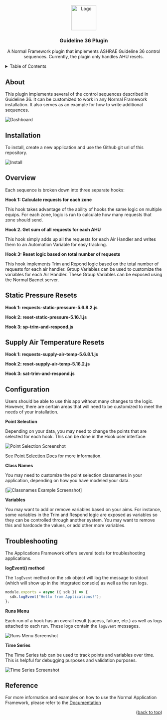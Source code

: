 <a name="readme-top"></a>

<br />
<div align="center">
  <a href="https://github.com/normalframework/gl36-demo">
    <img src="logo.png" alt="Logo" width="80">
  </a>

  <h3 align="center">Guideline 36 Plugin</h3>

  <p align="center">
    A Normal Framework plugin that implements ASHRAE Guideline 36 control sequences. Currently, the plugin only handles AHU resets.
  </p>
</div>

<!-- TABLE OF CONTENTS -->
<details>
  <summary>Table of Contents</summary>
  <ol>
    <li>
      <a href="#about-the-project">About</a>
    </li>
    <li>
      <a href="#installation">Intallation</a>
    </li>
    <li><a href="#overview">Overview</a></li>
    <li><a href="#configuration">Configuration</a></li>
    <li><a href="#reference">Reference</a></li>
    <li><a href="#troubleshooting">Troubleshooting</a></li>
  </ol>
</details>

<!-- ABOUT THE PROJECT -->

## About

This plugin implements several of the control sequences described in Guideline 36. It can be customized to work in any Normal Framework installation. It also serves as an example for how to write additional sequences.

![Dashboard][dashboard-screenshot]

## Installation

To install, create a new application and use the Github git url of this repository.

![Install][install-screenshot]

## Overview

Each sequence is broken down into three separate hooks:

**Hook 1: Calculate requests for each zone**

This hook takes advantage of the ability of hooks the same logic on multiple equips. For each zone, logic is run to calculate how many requests that zone should send.

**Hook 2. Get sum of all requests for each AHU**

This hook simply adds up all the requests for each Air Handler and writes them to an Automation Variable for easy tracking.

**Hook 3: Reset logic based on total number of requests**

This hook implements Trim and Repond logic based on the total number of requests for each air handler. Group Variables can be used to customize the variables for each Air Handler. These Group Variables can be exposed using the Normal Bacnet server.

## Static Pressure Resets

**Hook 1: requests-static-pressure-5.6.8.2.js**

**Hook 2: reset-static-pressure-5.16.1.js**

**Hook 3: sp-trim-and-respond.js**

## Supply Air Temperature Resets

**Hook 1: requests-supply-air-temp-5.6.8.1.js**

**Hook 2: reset-supply-air-temp-5.16.2.js**

**Hook 3: sat-trim-and-respond.js**

## Configuration

Users should be able to use this app without many changes to the logic. However, there are certain areas that will need to be customized to meet the needs of your installation.

**Point Selection**

Depending on your data, you may need to change the points that are selected for each hook. This can be done in the Hook user interface:

![Point Selection Screenshot][point-selection-screenshot]

See [Point Selection Docs](https://docs.normal.dev/applications/hooks/#point-selection) for more information.

**Class Names**

You may need to customize the point selection classnames in your application, depending on how you have modeled your data.

[![Classnames Example Screenshot][classnames-screenshot]]

**Variables**

You may want to add or remove variables based on your aims. For instance, some variables in the Trim and Respond logic are exposed as variables so they can be controlled through another system. You may want to remove this and hardcode the values, or add other more variables.

## Troubleshooting

The Applications Framework offers several tools for troubleshooting applications.

**logEvent() method**

The `logEvent` method on the `sdk` object will log the message to stdout (which will show up in the integrated console) as well as the run logs.

```js
module.exports = async ({ sdk }) => {
  sdk.logEvent("Hello from Applications!");
};
```

**Runs Menu**

Each run of a hook has an overall result (sucess, failure, etc.) as well as logs attached to each run. These logs contain the `logEvent` messages.

![Runs Menu Screenshot][runs-menu-screenshot]

**Time Series**

The Time Series tab can be used to track points and variables over time. This is helpful for debugging purposes and validation purposes.

![Time Series Screenshot][time-series-screenshot]

## Reference

For more information and examples on how to use the Normal Application Framework, please refer to the [Documentation](https://docs.normal.dev/applications/overview/)

<p align="right">(<a href="#readme-top">back to top</a>)</p>

[dashboard-screenshot]: images/dashboard.png
[classnames-screenshot]: images/classnames.png
[point-selection-screenshot]: images/point-selection.png
[install-screenshot]: images/install.png
[runs-menu-screenshot]: images/runs-menu.png
[time-series-screenshot]: images/time-series.png

